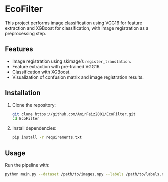 # EcoFilter

This project performs image classification using VGG16 for feature extraction and XGBoost for classification, with image registration as a preprocessing step.

## Features
- Image registration using skimage’s `register_translation`.
- Feature extraction with pre-trained VGG16.
- Classification with XGBoost.
- Visualization of confusion matrix and image registration results.

## Installation
1. Clone the repository:
   ```bash
   git clone https://github.com/AmirFeiz2001/EcoFilter.git
   cd EcoFilter

2. Install dependencies:
   ```bash
   pip install -r requirements.txt

## Usage
Run the pipeline with:
```bash
python main.py --dataset /path/to/images.npy --labels /path/to/labels.npy --output_dir /path/to/output

